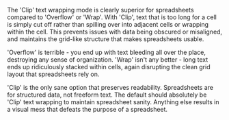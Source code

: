 The 'Clip' text wrapping mode is clearly superior for spreadsheets compared to 'Overflow' or 'Wrap'. With 'Clip', text that is too long for a cell is simply cut off rather than spilling over into adjacent cells or wrapping within the cell. This prevents issues with data being obscured or misaligned, and maintains the grid-like structure that makes spreadsheets usable. 

'Overflow' is terrible - you end up with text bleeding all over the place, destroying any sense of organization. 'Wrap' isn't any better - long text ends up ridiculously stacked within cells, again disrupting the clean grid layout that spreadsheets rely on. 

'Clip' is the only sane option that preserves readability. Spreadsheets are for structured data, not freeform text. The default should absolutely be 'Clip' text wrapping to maintain spreadsheet sanity. Anything else results in a visual mess that defeats the purpose of a spreadsheet.
